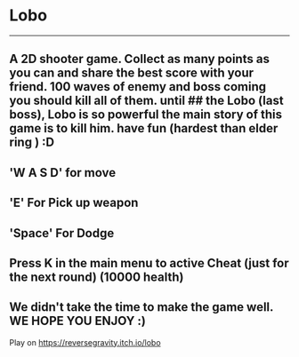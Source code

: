 # Lobo
-------------------------------------------------------------------------------------------------------------------------------------------------------------------------
## A 2D shooter game. Collect as many points as you can and share the best score with your friend. 100 waves of enemy and boss coming you should kill all of them. until ## the Lobo (last boss), Lobo is so powerful the main story of this game is to kill him. have fun (hardest than elder ring ) :D

## 'W A S D' for move

## 'E' For Pick up weapon

## 'Space' For Dodge

## Press K in the main menu to active Cheat (just for the next round) (10000 health)

## We didn't take the time to make the game well. WE HOPE YOU ENJOY :)

Play on https://reversegravity.itch.io/lobo
